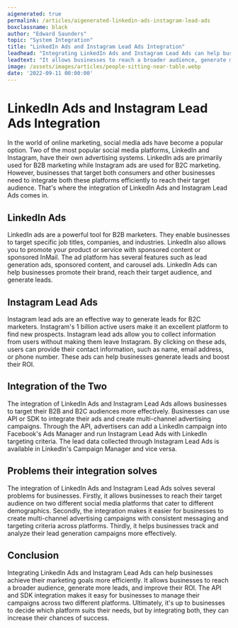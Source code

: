 ```yaml
---
aigenerated: true
permalink: /articles/aigenerated-linkedin-ads-instagram-lead-ads
boxclassname: black
author: "Edward Saunders"
topic: "System Integration"
title: "LinkedIn Ads and Instagram Lead Ads Integration"
leadhead: "Integrating LinkedIn Ads and Instagram Lead Ads can help businesses achieve their marketing goals more efficiently"
leadtext: "It allows businesses to reach a broader audience, generate more leads, and improve their ROI. The API and SDK integration makes it easy for businesses to manage their campaigns across two different platforms. Ultimately, it's up to businesses to decide which platform suits their needs, but by integrating both, they can increase their chances of success."
image: /assets/images/articles/people-sitting-near-table.webp
date: '2022-09-11 00:00:00'
---
```

<div class="arttext">      <h1>LinkedIn Ads and Instagram Lead Ads Integration</h1>
      <p>In the world of online marketing, social media ads have become a popular option. Two of the most popular social media platforms, LinkedIn and Instagram, have their own advertising systems. LinkedIn ads are primarily used for B2B marketing while Instagram ads are used for B2C marketing. However, businesses that target both consumers and other businesses need to integrate both these platforms efficiently to reach their target audience. That's where the integration of LinkedIn Ads and Instagram Lead Ads comes in.</p>
      <h2>LinkedIn Ads</h2>
      <p>LinkedIn ads are a powerful tool for B2B marketers. They enable businesses to target specific job titles, companies, and industries. LinkedIn also allows you to promote your product or service with sponsored content or sponsored InMail. The ad platform has several features such as lead generation ads, sponsored content, and carousel ads. LinkedIn Ads can help businesses promote their brand, reach their target audience, and generate leads.</p>
      <h2>Instagram Lead Ads</h2>
      <p>Instagram lead ads are an effective way to generate leads for B2C marketers. Instagram's 1 billion active users make it an excellent platform to find new prospects. Instagram lead ads allow you to collect information from users without making them leave Instagram. By clicking on these ads, users can provide their contact information, such as name, email address, or phone number. These ads can help businesses generate leads and boost their ROI.</p>
      <h2>Integration of the Two</h2>
      <p>The integration of LinkedIn Ads and Instagram Lead Ads allows businesses to target their B2B and B2C audiences more effectively. Businesses can use API or SDK to integrate their ads and create multi-channel advertising campaigns. Through the API, advertisers can add a LinkedIn campaign into Facebook's Ads Manager and run Instagram Lead Ads with LinkedIn targeting criteria. The lead data collected through Instagram Lead Ads is available in LinkedIn's Campaign Manager and vice versa.</p>
      <h2>Problems their integration solves</h2>
      <p>The integration of LinkedIn Ads and Instagram Lead Ads solves several problems for businesses. Firstly, it allows businesses to reach their target audience on two different social media platforms that cater to different demographics. Secondly, the integration makes it easier for businesses to create multi-channel advertising campaigns with consistent messaging and targeting criteria across platforms. Thirdly, it helps businesses track and analyze their lead generation campaigns more effectively.</p>
      <h2>Conclusion</h2>
      <p>Integrating LinkedIn Ads and Instagram Lead Ads can help businesses achieve their marketing goals more efficiently. It allows businesses to reach a broader audience, generate more leads, and improve their ROI. The API and SDK integration makes it easy for businesses to manage their campaigns across two different platforms. Ultimately, it's up to businesses to decide which platform suits their needs, but by integrating both, they can increase their chances of success. </p>
</div>